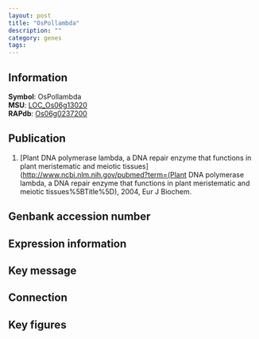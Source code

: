 ```yaml
---
layout: post
title: "OsPollambda"
description: ""
category: genes
tags: 
---
```


## Information
__Symbol__: OsPollambda  
__MSU__: [LOC_Os06g13020](http://rice.plantbiology.msu.edu/cgi-bin/ORF_infopage.cgi?orf=LOC_Os06g13020)  
__RAPdb__: [Os06g0237200](http://rapdb.dna.affrc.go.jp/viewer/gbrowse_details/irgsp1?name=Os06g0237200)  

## Publication
1. [Plant DNA polymerase lambda, a DNA repair enzyme that functions in plant meristematic and meiotic tissues](http://www.ncbi.nlm.nih.gov/pubmed?term=(Plant DNA polymerase lambda, a DNA repair enzyme that functions in plant meristematic and meiotic tissues%5BTitle%5D), 2004, Eur J Biochem.

## Genbank accession number

## Expression information

## Key message

## Connection

## Key figures



